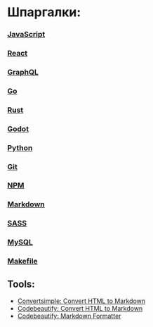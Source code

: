 # Шпаргалки:

### [JavaScript](javascript)

### [React](react)

### [GraphQL](graphql)

### [Go](go)

### [Rust](rust)

### [Godot](godot)

### [Python](python)

### [Git](git)

### [NPM](npm)

### [Markdown](markdown)

### [SASS](sass)

### [MySQL](mysql)

### [Makefile](makefile)

## Tools:

- [Convertsimple: Convert HTML to Markdown](https://www.convertsimple.com/convert-html-to-markdown)
- [Codebeautify: Convert HTML to Markdown](https://codebeautify.org/html-to-markdown)
- [Codebeautify: Markdown Formatter](https://codebeautify.org/markdown-formatter)